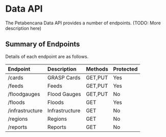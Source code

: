 # Data API

The Petabencana Data API provides a number of endpoints.  \(TODO: More description here\)

## Summary of Endpoints

Details of each endpoint are as follows.

| Endpoint | Description | Methods | Protected |
| :--- | :--- | :--- | :--- |
| /cards | GRASP Cards | GET,PUT | Yes |
| /feeds | Feeds | GET,PUT | Yes |
| /floodgauges | Flood Gauges | GET,PUT | No |
| /floods | Floods | GET | Yes |
| /infrastructure | Infrastructure | GET | No |
| /regions | Regions | GET | No |
| /reports | Reports | GET | No |



